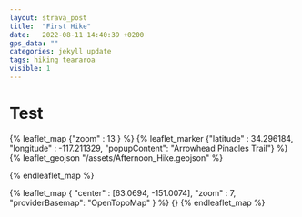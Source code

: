 ```yaml
---
layout: strava_post
title:  "First Hike"
date:   2022-08-11 14:40:39 +0200
gps_data: ""
categories: jekyll update
tags: hiking teararoa
visible: 1
---
```

# Test
{% leaflet_map {"zoom" : 13 } %}
    {% leaflet_marker {"latitude" : 34.296184,
                       "longitude" : -117.211329,
                       "popupContent": "Arrowhead Pinacles Trail"} %} 
    {% leaflet_geojson "/assets/Afternoon_Hike.geojson" %}

{% endleaflet_map %}

{% leaflet_map { "center" : [63.0694,  -151.0074],
                 "zoom" : 7,
                 "providerBasemap": "OpenTopoMap" } %}
    {}
{% endleaflet_map %}
